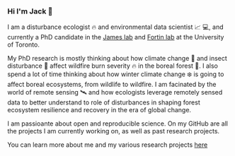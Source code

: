 ### Hi I'm Jack 👋

I am a disturbance ecologist 🔥 and environmental data scientist 📈 💻, and currently a PhD candidate in the [James lab](https://www.jameslab.ca/) and [Fortin lab](https://fortin.eeb.utoronto.ca/) at the University of Toronto.

My PhD research is mostly thinking about how climate change 🥵 and insect disturbance 🐛 affect wildfire burn severity 🔥 in the boreal forest 🌲. I also spend a lot of time thinking about how winter climate change ❄️ is going to affect boreal ecosystems, from wildlife to wildfire. I am facinated by the world of remote sensing 🛰️ and how ecologists leverage remotely sensed data to better understand to role of disturbances in shaping forest ecosystem resilience and recovery in the era of global change.

I am passioante about open and reproducible science. On my GitHub are all the projects I am currently working on, as well as past research projects. 

You can learn more about me and my various research projects [here](https://jackagoldman.github.io/)

